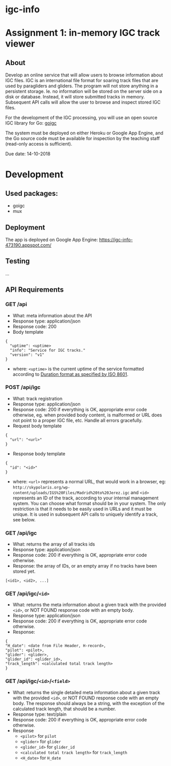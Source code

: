 # igc-info

# Assignment 1: in-memory IGC track viewer

## About

Develop an online service that will allow users to browse information about IGC files. IGC is an international file format for soaring track files that are used by paragliders and gliders. The program will not store anything in a persistent storage. Ie. no information will be stored on the server side on a disk or database. Instead, it will store submitted tracks in memory. Subsequent API calls will allow the user to browse and inspect stored IGC files.

For the development of the IGC processing, you will use an open source IGC library for Go: [goigc](https://github.com/marni/goigc)

The system must be deployed on either Heroku or Google App Engine, and the Go source code must be available for inspection by the teaching staff (read-only access is sufficient).

Due date: 14-10-2018

# Development

## Used packages:

- goigc
- mux

## Deployment

The app is deployed on Google App Engine: https://igc-info-473190.appspot.com/ 

## Testing

...

## API Requirements

### GET /api

* What: meta information about the API
* Response type: application/json
* Response code: 200
* Body template

```
{
  "uptime": <uptime>
  "info": "Service for IGC tracks."
  "version": "v1"
}
```

* where: `<uptime>` is the current uptime of the service formatted according to [Duration format as specified by ISO 8601](https://en.wikipedia.org/wiki/ISO_8601#Durations). 




### POST /api/igc

* What: track registration
* Response type: application/json
* Response code: 200 if everything is OK, appropriate error code otherwise, eg. when provided body content, is malformed or URL does not point to a proper IGC file, etc. Handle all errors gracefully. 
* Request body template

```
{
  "url": "<url>"
}
```

* Response body template

```
{
  "id": "<id>"
}
```

* where: `<url>` represents a normal URL, that would work in a browser, eg: `http://skypolaris.org/wp-content/uploads/IGS%20Files/Madrid%20to%20Jerez.igc` and `<id>` represents an ID of the track, according to your internal management system. You can choose what format <id> should be in your system. The only restriction is that it needs to be easily used in URLs and it must be unique. It is used in subsequent API calls to uniquely identify a track, see below.


### GET /api/igc

* What: returns the array of all tracks ids
* Response type: application/json
* Response code: 200 if everything is OK, appropriate error code otherwise. 
* Response: the array of IDs, or an empty array if no tracks have been stored yet.

```
[<id1>, <id2>, ...]
```

### GET /api/igc/`<id>`

* What: returns the meta information about a given track with the provided `<id>`, or NOT FOUND response code with an empty body.
* Response type: application/json
* Response code: 200 if everything is OK, appropriate error code otherwise. 
* Response: 

```
{
"H_date": <date from File Header, H-record>,
"pilot": <pilot>,
"glider": <glider>,
"glider_id": <glider_id>,
"track_length": <calculated total track length>
}
```

### GET /api/igc/`<id>`/`<field>`

* What: returns the single detailed meta information about a given track with the provided `<id>`, or NOT FOUND response code with an empty body. The response should always be a string, with the exception of the calculated track length, that should be a number.
* Response type: text/plain
* Response code: 200 if everything is OK, appropriate error code otherwise. 
* Response
   * `<pilot>` for `pilot`
   * `<glider>` for `glider`
   * `<glider_id>` for `glider_id`
   * `<calculated total track length>` for `track_length`
   * `<H_date>` for `H_date`



